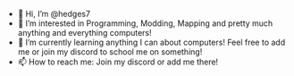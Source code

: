 - 👋 Hi, I’m @hedges7
- 👀 I’m interested in Programming, Modding, Mapping and pretty much anything and everything computers!
- 🌱 I’m currently learning anything I can about computers! Feel free to add me or join my discord to school me on something!
- 📫 How to reach me: Join my discord or add me there!

<!---
hedges7/hedges7 is a ✨ special ✨ repository because its `README.md` (this file) appears on your GitHub profile.
You can click the Preview link to take a look at your changes.
--->
